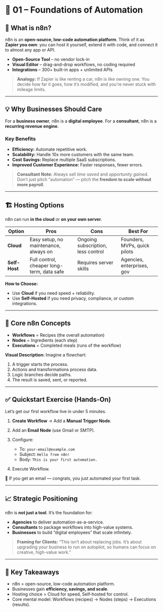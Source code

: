 # 📘 01 – Foundations of Automation

## 🚀 What is n8n?

n8n is an **open-source, low-code automation platform**.
Think of it as **Zapier you own**: you can host it yourself, extend it with code, and connect it to almost any app or API.

* **Open-Source Tool** – no vendor lock-in
* **Visual Editor** – drag-and-drop workflows, no coding required
* **Integrations** – 300+ built-in apps + unlimited APIs

> **Analogy:** If Zapier is like renting a car, n8n is like owning one. You decide how far it goes, how it’s modified, and you’re never stuck with mileage limits.

---

## 💡 Why Businesses Should Care

For a **business owner**, n8n is a **digital employee**.
For a **consultant**, n8n is a **recurring revenue engine**.

### Key Benefits

* **Efficiency:** Automate repetitive work.
* **Scalability:** Handle 10x more customers with the same team.
* **Cost Savings:** Replace multiple SaaS subscriptions.
* **Improved Customer Experience:** Faster responses, fewer errors.

> **Consultant Note:** Always sell *time saved* and *opportunity gained*. Don’t just pitch “automation” — pitch the **freedom to scale without more payroll**.

---

## 🏗️ Hosting Options

n8n can run **in the cloud** or **on your own server**.

| Option        | Pros                                       | Cons                               | Best For                     |
| ------------- | ------------------------------------------ | ---------------------------------- | ---------------------------- |
| **Cloud**     | Easy setup, no maintenance, always on      | Ongoing subscription, less control | Founders, MVPs, quick pilots |
| **Self-Host** | Full control, cheaper long-term, data safe | Requires server skills             | Agencies, enterprises, gov   |

**How to Choose:**

* Use **Cloud** if you need speed + reliability.
* Use **Self-Hosted** if you need privacy, compliance, or custom integrations.

---

## 🧩 Core n8n Concepts

* **Workflows** = Recipes (the overall automation)
* **Nodes** = Ingredients (each step)
* **Executions** = Completed meals (runs of the workflow)

**Visual Description:**
Imagine a flowchart:

1. A trigger starts the process.
2. Actions and transformations process data.
3. Logic branches decide paths.
4. The result is saved, sent, or reported.

---

## ✅ Quickstart Exercise (Hands-On)

Let’s get our first workflow live in under 5 minutes.

1. **Create Workflow** → Add a **Manual Trigger Node**.
2. Add an **Email Node** (use Gmail or SMTP).
3. Configure:

   * To: `your-email@example.com`
   * Subject: `Hello from n8n!`
   * Body: `This is your first automation.`
4. Execute Workflow.

🎉 If you get an email — congrats, you just automated your first task.

---

## 📈 Strategic Positioning

n8n is **not just a tool**. It’s the foundation for:

* **Agencies** to deliver automation-as-a-service.
* **Consultants** to package workflows into high-value systems.
* **Businesses** to build “digital employees” that scale infinitely.

> **Framing for Clients:**
> “This isn’t about replacing jobs. It’s about upgrading your business to run on autopilot, so humans can focus on creative, high-value work.”

---

## 🔑 Key Takeaways

* n8n = open-source, low-code automation platform.
* Businesses gain **efficiency, savings, and scale**.
* Hosting choice = Cloud for speed, Self-hosted for control.
* Core mental model: Workflows (recipes) → Nodes (steps) → Executions (results).

